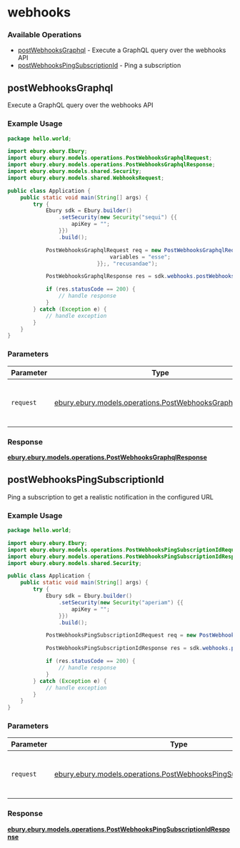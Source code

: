 # webhooks

### Available Operations

* [postWebhooksGraphql](#postwebhooksgraphql) - Execute a GraphQL query over the webhooks API
* [postWebhooksPingSubscriptionId](#postwebhookspingsubscriptionid) - Ping a subscription

## postWebhooksGraphql

Execute a GraphQL query over the webhooks API

### Example Usage

```java
package hello.world;

import ebury.ebury.Ebury;
import ebury.ebury.models.operations.PostWebhooksGraphqlRequest;
import ebury.ebury.models.operations.PostWebhooksGraphqlResponse;
import ebury.ebury.models.shared.Security;
import ebury.ebury.models.shared.WebhooksRequest;

public class Application {
    public static void main(String[] args) {
        try {
            Ebury sdk = Ebury.builder()
                .setSecurity(new Security("sequi") {{
                    apiKey = "";
                }})
                .build();

            PostWebhooksGraphqlRequest req = new PostWebhooksGraphqlRequest(                new WebhooksRequest("quo") {{
                                variables = "esse";
                            }};, "recusandae");            

            PostWebhooksGraphqlResponse res = sdk.webhooks.postWebhooksGraphql(req);

            if (res.statusCode == 200) {
                // handle response
            }
        } catch (Exception e) {
            // handle exception
        }
    }
}
```

### Parameters

| Parameter                                                                                                         | Type                                                                                                              | Required                                                                                                          | Description                                                                                                       |
| ----------------------------------------------------------------------------------------------------------------- | ----------------------------------------------------------------------------------------------------------------- | ----------------------------------------------------------------------------------------------------------------- | ----------------------------------------------------------------------------------------------------------------- |
| `request`                                                                                                         | [ebury.ebury.models.operations.PostWebhooksGraphqlRequest](../../models/operations/PostWebhooksGraphqlRequest.md) | :heavy_check_mark:                                                                                                | The request object to use for the request.                                                                        |


### Response

**[ebury.ebury.models.operations.PostWebhooksGraphqlResponse](../../models/operations/PostWebhooksGraphqlResponse.md)**


## postWebhooksPingSubscriptionId

Ping a subscription to get a realistic notification in the configured URL

### Example Usage

```java
package hello.world;

import ebury.ebury.Ebury;
import ebury.ebury.models.operations.PostWebhooksPingSubscriptionIdRequest;
import ebury.ebury.models.operations.PostWebhooksPingSubscriptionIdResponse;
import ebury.ebury.models.shared.Security;

public class Application {
    public static void main(String[] args) {
        try {
            Ebury sdk = Ebury.builder()
                .setSecurity(new Security("aperiam") {{
                    apiKey = "";
                }})
                .build();

            PostWebhooksPingSubscriptionIdRequest req = new PostWebhooksPingSubscriptionIdRequest("distinctio");            

            PostWebhooksPingSubscriptionIdResponse res = sdk.webhooks.postWebhooksPingSubscriptionId(req);

            if (res.statusCode == 200) {
                // handle response
            }
        } catch (Exception e) {
            // handle exception
        }
    }
}
```

### Parameters

| Parameter                                                                                                                               | Type                                                                                                                                    | Required                                                                                                                                | Description                                                                                                                             |
| --------------------------------------------------------------------------------------------------------------------------------------- | --------------------------------------------------------------------------------------------------------------------------------------- | --------------------------------------------------------------------------------------------------------------------------------------- | --------------------------------------------------------------------------------------------------------------------------------------- |
| `request`                                                                                                                               | [ebury.ebury.models.operations.PostWebhooksPingSubscriptionIdRequest](../../models/operations/PostWebhooksPingSubscriptionIdRequest.md) | :heavy_check_mark:                                                                                                                      | The request object to use for the request.                                                                                              |


### Response

**[ebury.ebury.models.operations.PostWebhooksPingSubscriptionIdResponse](../../models/operations/PostWebhooksPingSubscriptionIdResponse.md)**


